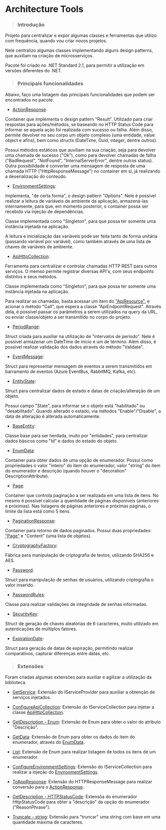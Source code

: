 # Architecture Tools

> ### Introdução

Projeto para centralizar e expor algumas classes e ferramentas que utilizo com frequência, quando vou criar novos projetos.

Nele centralizo algumas classes implementando alguns design patterns, que auxiliam na criação de microsserviços.

Pacote foi criado no .NET Standard 2.1, para permitir a utilização em versões diferentes do .NET.

> ### Principais funcionalidades

Abaixo, faço uma listagem das principais funcionalidades que podem ser encontrados no pacote.

- [ActionResponse](https://github.com/GustavoAraujo26/architecture-tools/blob/master/ArchitectureTools/Responses/ActionResponse.cs): 

Container que implementa o design pattern "Result". Utilizado para criar respostas para ações/métodos, se baseando no HTTP Status Code para informar se aquela ação foi realizada com sucesso ou falha. Além disso, permite devolver no seu corpo um objeto complexo (uma entidade, value object e afins), bem como structs (DateTime, Guid, integer, dentre outros).

Possui métodos estáticos que auxiliam na sua criação, seja para devolver uma chamada de sucesso ("Ok"), como para devolver chamadas de falha ("BadRequest", "NotFound", "InternalServerError", dentre outros status). Outra possibilidade é converter uma mensagem de resposta de uma chamada HTTP ("HttpResponseMessage") no container em si, já realizando a deserialização do conteúdo.

- [EnvironmentSettings](https://github.com/GustavoAraujo26/architecture-tools/blob/master/ArchitectureTools/Settings/EnvironmentSettings.cs):

Implementa, "de certa forma", o design pattern "Options". Nele é possível realizar a leitura de variáveis de ambiente da aplicação, armazená-las internamente, para que, em momento posterior, o container possa ser recebido via injeção de dependências.

Classe implementada como "Singleton", para que possa ter somente uma instância injetada na aplicação.

A leitura e inicialização das variáveis pode ser feita tanto de forma unitária (passando variável por variável), como também através de uma lista de chaves de variáveis de ambiente.

- [ApiHttpCollection](https://github.com/GustavoAraujo26/architecture-tools/blob/master/ArchitectureTools/HttpLibrary/ApiHttpCollection.cs):

Ferramenta para centralizar e controlar chamadas HTTP REST para outros serviços. O memso permite registrar diversas API's, com seus endpoints distintos e seus métodos.

Classe implementada como "Singleton", para que possa ter somente uma instância injetada na aplicação.

Para realizar as chamadas, basta acessar um item do ["ApiResource"](https://github.com/GustavoAraujo26/architecture-tools/blob/master/ArchitectureTools/HttpLibrary/ApiResource.cs), e acionar o método "Call", que espera a classe "ApiEndpointRequest". Através dela, é possível passar os parâmetros a serem utilizados na query da URL, ou enviar classe/objeto a ser transmitido no corpo do projeto.

- [PeriodRange](https://github.com/GustavoAraujo26/architecture-tools/blob/master/ArchitectureTools/Period/PeriodRange.cs):

Struct criada para auxiliar na utilização de "intervalos de período". Nele é possível armazenar um DateTime de início e um de término. Além disso, é possível realizar validação dos dados através do método "Validate".

- [EventMessage](https://github.com/GustavoAraujo26/architecture-tools/blob/master/ArchitectureTools/Event/EventMessage.cs):

Struct para representar mensagem de eventos a serem transmitidos em barramento de eventos (Azure EventBus, RabbitMQ, Kafka, etc).

- [EntityState](https://github.com/GustavoAraujo26/architecture-tools/blob/master/ArchitectureTools/Entities/EntityState.cs):

Struct para centralizar dados de estado e datas de criação/alteração de um objeto.

Possui campo "State", para informar se o objeto está "habilitado" ou "desabilitado". Quando alterado o estado, via métodos "Enable"/"Disable", a data de alteração é alterada automaticamente.

- [BaseEntity](https://github.com/GustavoAraujo26/architecture-tools/blob/master/ArchitectureTools/Entities/BaseEntity.cs):

Classe base para ser herdada, muito por "entidades", para centralizar dados básicos como "Id" e dados do estado do objeto.

- [EnumData](https://github.com/GustavoAraujo26/architecture-tools/blob/master/ArchitectureTools/Enums/EnumData.cs):

Container para obter dados de uma opção de enumerador. Possui como propriedades o valor "inteiro" do item do enumerador, valor "string" do item do enumerador e descrição (quando houver o "decoration" DescriptionAttribute).

- [Page](https://github.com/GustavoAraujo26/architecture-tools/blob/master/ArchitectureTools/Pagination/Page.cs):

Container que controla paginação a ser realizada em uma lista de itens. No mesmo é possível calcular a quantidade de páginas disponíveis (anteriores e próximas). Nas listagens de páginas anteriores e próximas páginas, o limite da lista está como 5 itens.

- [PaginationResponse](https://github.com/GustavoAraujo26/architecture-tools/blob/master/ArchitectureTools/Pagination/PaginationResponse.cs):

Container para retorno de dados paginados. Possui duas propriedades: ["Page"](https://github.com/GustavoAraujo26/architecture-tools/blob/master/ArchitectureTools/Pagination/Page.cs) e "Content" (uma lista de objetos).

- [CryptographyFactory](https://github.com/GustavoAraujo26/architecture-tools/blob/master/ArchitectureTools/Security/CryptographyFactory.cs):

Fábrica para manipulação de criptografia de textos, utilizando SHA256 e AES.

- [Password](https://github.com/GustavoAraujo26/architecture-tools/blob/master/ArchitectureTools/Security/Password.cs):

Struct para manipulação de senhas de usuários, utilizando criptografia o valor inserido.

- [PasswordRules](https://github.com/GustavoAraujo26/architecture-tools/blob/master/ArchitectureTools/Security/PasswordRules.cs):

Classe para realizar validações de integridade de senhas informadas.

- [SecurityKey](https://github.com/GustavoAraujo26/architecture-tools/blob/master/ArchitectureTools/Security/SecurityKey.cs):

Struct de geração de chaves aleatórias de 6 caracteres, muito utilizado em autenticações de múltiplos fatores.

- [ExpirationDate](https://github.com/GustavoAraujo26/architecture-tools/blob/master/ArchitectureTools/Period/ExpirationDate.cs):

Struct para geração de datas de expiração, permitindo realizar comparativos, capturar diferenças entre datas, etc.

> ### Extensões

Foram criadas algumas extensões para auxiliar e agilizar a utilização da biblioteca.

- [GetService](https://github.com/GustavoAraujo26/architecture-tools/blob/master/ArchitectureTools/Extensions/DependencyInjectionExtensions.cs): Extensão do IServiceProvider para auxiliar a obtenção de serviços injetados.

- [ConfigureApiCollection](https://github.com/GustavoAraujo26/architecture-tools/blob/master/ArchitectureTools/Extensions/DependencyInjectionExtensions.cs): Extensão do IServiceCollection para injetar a classe [ApiHttpCollection](https://github.com/GustavoAraujo26/architecture-tools/blob/master/ArchitectureTools/HttpLibrary/ApiHttpCollection.cs).

- [GetDescription - Enum](https://github.com/GustavoAraujo26/architecture-tools/blob/master/ArchitectureTools/Extensions/EnumExtensions.cs): Extensão de Enum para obter o valor do atributo "Descrição".

- [GetData](https://github.com/GustavoAraujo26/architecture-tools/blob/master/ArchitectureTools/Extensions/EnumExtensions.cs): Extensão de Enum para obter os dados do item do enumerador, através do [EnumData](https://github.com/GustavoAraujo26/architecture-tools/blob/master/ArchitectureTools/Enums/EnumData.cs).

- [List](https://github.com/GustavoAraujo26/architecture-tools/blob/master/ArchitectureTools/Extensions/EnumExtensions.cs): Extensão de Enum para realizar listagem de todos os itens de um enumerador.

- [ConfigureEnvironmentSettings](https://github.com/GustavoAraujo26/architecture-tools/blob/master/ArchitectureTools/Extensions/EnvironmentSettingsExtensions.cs): Extensão do IServiceCollection para realizar a injeção do [EnvironmentSettings](https://github.com/GustavoAraujo26/architecture-tools/blob/master/ArchitectureTools/Settings/EnvironmentSettings.cs).

- [ToAppResponse](https://github.com/GustavoAraujo26/architecture-tools/blob/master/ArchitectureTools/Extensions/HttpClientExtensions.cs): Extensão do HTTPResponseMessage para realizar conversão para o [ActionResponse](https://github.com/GustavoAraujo26/architecture-tools/blob/master/ArchitectureTools/Responses/ActionResponse.cs).

- [GetDescription - HTTPStatusCode](https://github.com/GustavoAraujo26/architecture-tools/blob/master/ArchitectureTools/Extensions/HttpStatusCodeExtensions.cs): Extensõa do enumerador HttpStatusCode para obter a "descrição" da opção do enumerador ("ReasonPhrase").

- [Truncate - string](https://github.com/GustavoAraujo26/architecture-tools/blob/master/ArchitectureTools/Extensions/StringExtensions.cs): Extensão para "truncar" uma string com base em uma quantidade máxima de caracteres.
